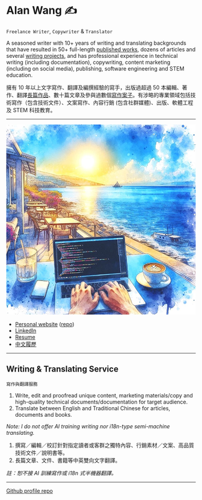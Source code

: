 # Alan Wang ✍️

`Freelance Writer`, `Copywriter` & `Translator`

A seasoned writer with 10+ years of writing and translating backgrounds that have resulted in 50+ full-length [published works](https://github.com/alankrantas/alankrantas/blob/main/works/published.md), dozens of articles and several [writing projects](https://github.com/alankrantas/alankrantas/blob/main/works/projects.md), and has professional experience in technical writing (including documentation), copywriting, content marketing (including on social media), publishing, software engineering and STEM education.

擁有 10 年以上文字寫作、翻譯及編撰經驗的寫手，出版過超過 50 本編輯、著作、翻譯[長篇作品](https://github.com/alankrantas/alankrantas/blob/main/works/published.md)、數十篇文章及參與過數個[寫作案子](https://github.com/alankrantas/alankrantas/blob/main/works/projects.md)。有涉略的專業領域包括技術寫作（包含技術文件）、文案寫作、內容行銷 (包含社群媒體)、出版、軟體工程及 STEM 科技教育。

---

![profile](profile.jpg)

- [Personal website](https://alankrantas.github.io/) ([repo](https://github.com/alankrantas/alankrantas.github.io))
- [LinkedIn](https://www.linkedin.com/in/alankrantas/)
- [Resume](https://www.cake.me/krantas)
- [中文履歷](https://www.cake.me/me/krantas)

---

## Writing & Translating Service

`寫作與翻譯服務`

1. Write, edit and proofread unique content, marketing materials/copy and high-quality technical documents/documentation for target audience.
2. Translate between English and Traditional Chinese for articles, documents and books.

_Note: I do not offer AI training writing nor i18n-type semi-machine translating._

1. 撰寫／編輯／校訂針對指定讀者或客群之獨特內容、行銷素材／文案、高品質技術文件／說明書等。
2. 長篇文章、文件、書籍等中英雙向文字翻譯。

_註：恕不接 AI 訓練寫作或 i18n 式半機器翻譯。_

---

[Github profile repo](https://github.com/alankrantas/alankrantas)
